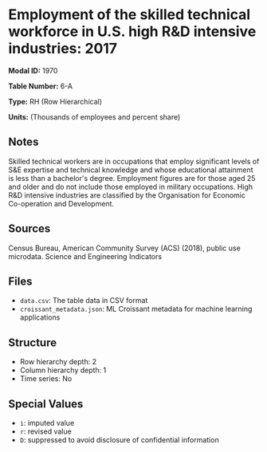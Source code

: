 # Employment of the skilled technical workforce in U.S. high R&D intensive industries: 2017

**Modal ID:** 1970

**Table Number:** 6-A

**Type:** RH (Row Hierarchical)

**Units:** (Thousands of employees and percent share)

## Notes

Skilled technical workers are in occupations that employ significant levels of S&E expertise and technical knowledge and whose educational attainment is less than a bachelor's degree. Employment figures are for those aged 25 and older and do not include those employed in military occupations. High R&D intensive industries are classified by the Organisation for Economic Co-operation and Development.

## Sources

Census Bureau, American Community Survey (ACS) (2018), public use microdata. Science and Engineering Indicators

## Files

- `data.csv`: The table data in CSV format
- `croissant_metadata.json`: ML Croissant metadata for machine learning applications

## Structure

- Row hierarchy depth: 2
- Column hierarchy depth: 1
- Time series: No

## Special Values

- `i`: imputed value
- `r`: revised value
- `D`: suppressed to avoid disclosure of confidential information
